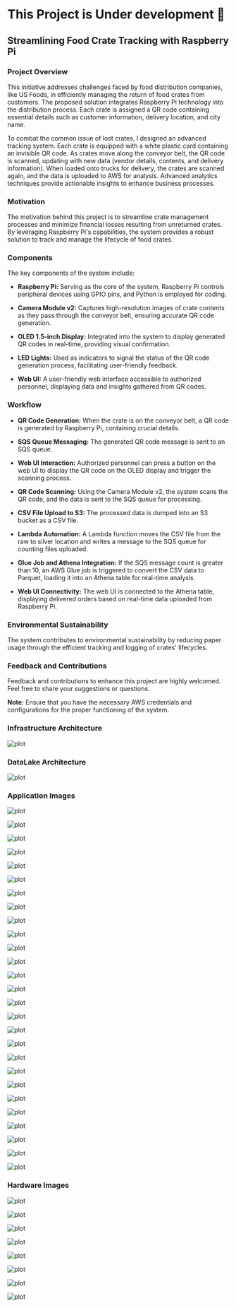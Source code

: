 # This Project is Under development 🚧

## Streamlining Food Crate Tracking with Raspberry Pi

### Project Overview

This initiative addresses challenges faced by food distribution companies, like US Foods, in efficiently managing the return of food crates from customers. The proposed solution integrates Raspberry Pi technology into the distribution process. Each crate is assigned a QR code containing essential details such as customer information, delivery location, and city name.

To combat the common issue of lost crates, I designed an advanced tracking system. Each crate is equipped with a white plastic card containing an invisible QR code. As crates move along the conveyor belt, the QR code is scanned, updating with new data (vendor details, contents, and delivery information). When loaded onto trucks for delivery, the crates are scanned again, and the data is uploaded to AWS for analysis. Advanced analytics techniques provide actionable insights to enhance business processes.

### Motivation
The motivation behind this project is to streamline crate management processes and minimize financial losses resulting from unreturned crates. By leveraging Raspberry Pi's capabilities, the system provides a robust solution to track and manage the lifecycle of food crates.

### Components
The key components of the system include:
- **Raspberry Pi:** Serving as the core of the system, Raspberry Pi controls peripheral devices using GPIO pins, and Python is employed for coding.

- **Camera Module v2:** Captures high-resolution images of crate contents as they pass through the conveyor belt, ensuring accurate QR code generation.

- **OLED 1.5-inch Display:** Integrated into the system to display generated QR codes in real-time, providing visual confirmation.

- **LED Lights:** Used as indicators to signal the status of the QR code generation process, facilitating user-friendly feedback.

- **Web UI:** A user-friendly web interface accessible to authorized personnel, displaying data and insights gathered from QR codes.

### Workflow

- **QR Code Generation:** When the crate is on the conveyor belt, a QR code is generated by Raspberry Pi, containing crucial details.

- **SQS Queue Messaging:** The generated QR code message is sent to an SQS queue.

- **Web UI Interaction:** Authorized personnel can press a button on the web UI to display the QR code on the OLED display and trigger the scanning process.

- **QR Code Scanning:** Using the Camera Module v2, the system scans the QR code, and the data is sent to the SQS queue for processing.

- **CSV File Upload to S3:** The processed data is dumped into an S3 bucket as a CSV file.

- **Lambda Automation:** A Lambda function moves the CSV file from the raw to silver location and writes a message to the SQS queue for counting files uploaded.

- **Glue Job and Athena Integration:** If the SQS message count is greater than 10, an AWS Glue job is triggered to convert the CSV data to Parquet, loading it into an Athena table for real-time analysis.

- **Web UI Connectivity:** The web UI is connected to the Athena table, displaying delivered orders based on real-time data uploaded from Raspberry Pi.

### Environmental Sustainability
The system contributes to environmental sustainability by reducing paper usage through the efficient tracking and logging of crates' lifecycles.

### Feedback and Contributions
Feedback and contributions to enhance this project are highly welcomed. Feel free to share your suggestions or questions.

**Note:** Ensure that you have the necessary AWS credentials and configurations for the proper functioning of the system.


### Infrastructure Architecture

![plot](./images/Architecture-Diagram-IOT.drawio.png)

### DataLake Architecture

![plot](./images/Datalake-IOT.drawio.png)

### Application Images

![plot](./images/1.png)

![plot](./images/2.png)

![plot](./images/3.png)

![plot](./images/4.png)

![plot](./images/5.png)

![plot](./images/6.png)

![plot](./images/7.png)

![plot](./images/8.png)

![plot](./images/9.png)

![plot](./images/10.png)

![plot](./images/11.png)

![plot](./images/12.png)

![plot](./images/13.png)

![plot](./images/14.png)

![plot](./images/15.png)

![plot](./images/16.png)

![plot](./images/17.png)

![plot](./images/18.png)

![plot](./images/19.png)

![plot](./images/20.png)

![plot](./images/21.png)

![plot](./images/22.png)

![plot](./images/23.png)

![plot](./images/24.png)

![plot](./images/25.png)

![plot](./images/26.png)

![plot](./images/27.png)

### Hardware Images

![plot](./images/IMG20231206185257.jpg)

![plot](./images/IMG20231206185311.jpg)

![plot](./images/IMG20231206185325.jpg)

![plot](./images/IMG20231206185900.jpg)

![plot](./images/IMG20231206185906.jpg)

![plot](./images/IMG20231206185915.jpg)

![plot](./images/IMG20231206185920.jpg)

![plot](./images/IMG20231206185923.jpg)
